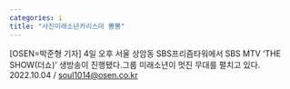 ```yaml
---
categories: i
title: "사진미래소년카리스마 뿜뿜"
---
```

[OSEN=박준형 기자] 4일 오후 서울 상암동 SBS프리즘타워에서 SBS MTV ‘THE SHOW(더쇼)’ 생방송이 진행됐다.그룹 미래소년이 멋진 무대를 펼치고 있다. 2022.10.04 / soul1014@osen.co.kr